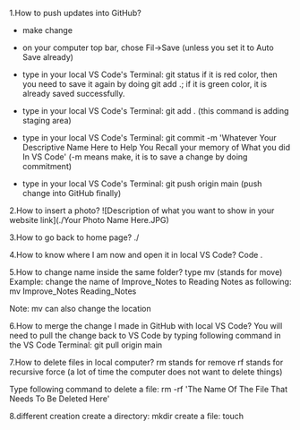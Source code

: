 1.How to push updates into GitHub?

- make change

- on your computer top bar, chose Fil->Save (unless you set it to Auto Save already)

- type in your local VS Code's Terminal: git status
if it is red color, then you need to save it again by doing git add .; if it is green color, it is already saved successfully.

- type in your local VS Code's Terminal: git add .
(this command is adding staging area)

- type in your local VS Code's Terminal: git commit -m 'Whatever Your Descriptive Name Here to Help You Recall your memory of What you did In VS Code'
(-m means make, it is to save a change by doing commitment)

- type in your local VS Code's Terminal: git push origin main
(push change into GitHub finally)

2.How to insert a photo?
  ![Description of what you want to show in your website link](./Your Photo Name Here.JPG)

3.How to go back to home page?
    ./

4.How to know where I am now and open it in local VS Code?
    Code .

5.How to change name inside the same folder?
type mv (stands for move)
Example: change the name of Improve_Notes to Reading Notes as following:
mv Improve_Notes Reading_Notes

Note: mv can also change the location

6.How to merge the change I made in GitHub with local VS Code?
You will need to pull the change back to VS Code by typing following command in the VS Code Terminal:
git pull origin main

7.How to delete files in local computer?
rm stands for remove
rf stands for recursive force (a lot of time the computer does not want to delete things)

Type following command to delete a file:
rm -rf 'The Name Of The File That Needs To Be Deleted Here'

8.different creation
create a directory: mkdir
create a file: touch
